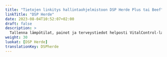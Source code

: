 ```yaml
---
title: "Tietojen linkitys hallintaohjelmistoon DSP Herde Plus tai Beef"
linkTitle: "DSP Herde"
date: 2023-08-04T10:52:07+02:00
draft: false
description: >
  Tallenna lämpötilat, painot ja terveystiedot helposti VitalControl-laitteella ja tuo tallennetut tiedot *Herde*-ohjelmistoon.
weight: 30
luokat: [DSP Herde]
translationKey: DSPherde
---
```

